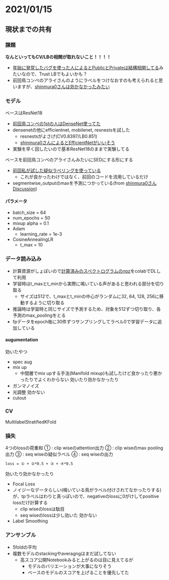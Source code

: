 # 2021/01/15

## 現状までの共有

### 課題
**なんといってもCV/LBの相関が取れないこと！！！！**
- [年始に発覚したバグを使った人によるとPublicとPrivateは結構相関してる](https://www.kaggle.com/c/rfcx-species-audio-detection/discussion/207901#1134198)みたいなので、Trust LBでもよいかも？
- 前回鳥コンペのアライさんのようにラベルをつけなおすのも考えられると思いますが、[shinmura0さんは効かなかったみたい](https://www.kaggle.com/c/rfcx-species-audio-detection/discussion/209684)

### モデル

ベースはResNet18
- [前回鳥コンペの1stの人はDenseNet使ってた](https://www.kaggle.com/c/birdsong-recognition/discussion/183208)
- densenetの他にefficientnet, mobilenet, resnestsを試した
  - resnestsがよさげ(CV0.8397/LB0.851)
  - [shinmura0さんによるとEfficientNetがいいそう](https://www.kaggle.com/c/rfcx-species-audio-detection/discussion/209041)
- 実験を早く回したいので基本ResNet18のままで実験してる

ベースを前回鳥コンペのアライさんみたいにSEDにする形にする
- [前回私が試した疑似ラベリングを使っている](https://www.kaggle.com/c/birdsong-recognition/discussion/183196)
  - これが良かったわけではなく、前回のコードを流用しているだけ
- segmentwise_outputのmaxを予測につかっている(from [shinmura0さんDiscussion](https://www.kaggle.com/c/rfcx-species-audio-detection/discussion/209684))

#### パラメータ

- batch_size = 64 
- num_epochs = 50
- mixup alpha = 0.1
- Adam
  - learning_rate = 1e-3
- CosineAnnealingLR
  - t_max = 10

### データ読み込み
- 計算資源がしょぼいので[計算済みのスペクトログラムのnpz](https://www.kaggle.com/c/rfcx-species-audio-detection/discussion/198048)をcolabでDLして利用
- 学習時はt_maxとt_minから実際に鳴いている声があると思われる部分を切り取る
  - サイズは512で、t_maxとt_minの中心がランダムに32, 64, 128, 256に移動するように切り取る
- 推論時は学習時と同じサイズで予測するため、対象を512ずつ切り取り、各予測のmax_poolingをとる
- fpデータをepoch毎に30件ずつサンプリングしてラベル0で学習データに追加している

#### augumentation
効いたやつ
- spec aug
- mix up
  - 中間層でmix upする手法(Manifold mixup)も試したけど良かったり悪かったりでよくわからない
効いたり効かなかったり
- ガンマノイズ
- 光調整
効かない
- cutout

### CV

MultilabelStratifiedKFold

### 損失

4つのlossの荷重和
① : clip wiseのattention出力
② : clip wiseのmax pooling出力
③ : seq wiseの疑似ラベル
④ : seq wiseの出力

`loss = ① + ②*0.5 + ③ + ④*0.5`

効いたり効かなかったり
- Focal Loss
- ノイジーなデータらしい(鳴いている鳥がラベル付けされてなかったりする)が、tpラベルはわりと真っぽいので、negativeのlossに0がけしてpositive lossだけ計算する
  - clip wiseのlossは駄目
  - seq wiseのlossは少し効いた
効かない
 - Label Smoothing

 
### アンサンブル
- 5foldの平均
- 複数モデルのstackingやaveragngはまだ試してない
  - 高スコア公開Notebookみると上がるのは目に見えてるが
    - モデルのバリエーションが大事になりそう
    - ベースのモデルのスコアを上げることを優先してた


